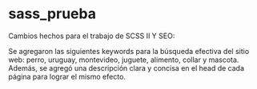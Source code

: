 # sass_prueba

Cambios hechos para el trabajo de SCSS II Y SEO:

Se agregaron las siguientes keywords para la búsqueda efectiva del sitio web: perro, uruguay, montevideo, juguete, alimento, collar y mascota.
Además, se agregó una descripción clara y concisa en el head de cada página para lograr el mismo efecto.
